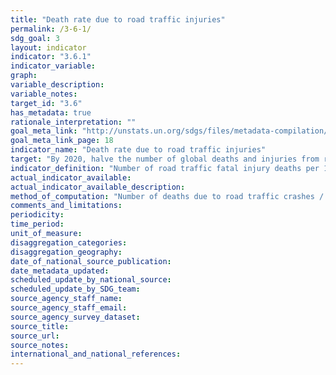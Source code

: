 ```yaml
---
title: "Death rate due to road traffic injuries"
permalink: /3-6-1/
sdg_goal: 3
layout: indicator
indicator: "3.6.1"
indicator_variable: 
graph: 
variable_description: 
variable_notes: 
target_id: "3.6"
has_metadata: true
rationale_interpretation: ""
goal_meta_link: "http://unstats.un.org/sdgs/files/metadata-compilation/Metadata-Goal-3.pdf"
goal_meta_link_page: 18
indicator_name: "Death rate due to road traffic injuries"
target: "By 2020, halve the number of global deaths and injuries from road traffic accidents."
indicator_definition: "Number of road traffic fatal injury deaths per 100 000 population (age_standardized)."
actual_indicator_available: 
actual_indicator_available_description: 
method_of_computation: "Number of deaths due to road traffic crashes / Population Method of measurement Death registration data using ICD_10. Method of estimation Modelling, using multiple inputs, is often used if no complete and accurate data are available.''"
comments_and_limitations: 
periodicity: 
time_period: 
unit_of_measure: 
disaggregation_categories: 
disaggregation_geography: 
date_of_national_source_publication: 
date_metadata_updated: 
scheduled_update_by_national_source: 
scheduled_update_by_SDG_team: 
source_agency_staff_name: 
source_agency_staff_email: 
source_agency_survey_dataset: 
source_title: 
source_url: 
source_notes: 
international_and_national_references: 
---
```


